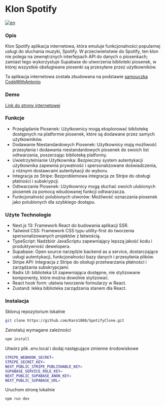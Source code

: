 # Klon Spotify

[![en](https://img.shields.io/badge/lang-en-red.svg)](https://github.com/Karo1808/SpotifyClone/blob/master/README.md)

### Opis

Klon Spotify aplikacja internetowa, która emuluje funkcjonalności popularnej usługi do słuchania muzyki, Spotify. W przeciwieństwie do Spotify, ten klon nie polega na zewnętrznych interfejsach API do danych o piosenkach; zamiast tego wykorzystuje Supabase do utworzenia biblioteki piosenek, w której wszystkie obsługiwane piosenki są przesyłane przez użytkowników.

Ta aplikacja internetowa została zbudowana na podstawie [samouczka CodeWithAntonio](https://youtu.be/2aeMRB8LL4o?si=RnJPKOE_O28fvBxE)

### Demo

[Link do strony internetowej](https://spotify-clone-seven-ochre.vercel.app/)

### Funkcje

- Przeglądanie Piosenek: Użytkownicy mogą eksplorować bibliotekę dostępnych na platformie piosenek, które są dodawane przez samych użytkowników.
- Dodawanie Niestandardowych Piosenek: Użytkownicy mają możliwość przesyłania i dodawania niestandardowych piosenek do swoich list odtwarzania, poszerzając bibliotekę platformy.
- Uwietrzytelnianie Użytkownika: Bezpieczny system autentykacji użytkownika zapewnia prywatność i spersonalizowane doświadczenia, z różnymi dostawcami autentykacji do wyboru.
- Integracja ze Stripe: Bezproblemowa integracja ze Stripe do obsługi płatności i subskrypcji.
- Odtwarzanie Piosenek: Użytkownicy mogą słuchać swoich ulubionych piosenek za pomocą wbudowanej funkcji odtwarzacza.
- Funkcjonalność polubionych utworów: Możliwość oznaczania piosenek jako polubionych dla szybkiego dostępu.

### Użyte Technologie

- Next.js 13: Framework React do budowania aplikacji SSR.
- Tailwind CSS: Framework CSS typu utility-first do tworzenia spersonalizowanych projektów z łatwością.
- TypeScript: Nadzbiór JavaScriptu zapewniający lepszą jakość kodu i produktywność dewelopera.
- Supabase: Open source narzędzie backend as a service, dostarczające usługi autentykacji, funkcjonalności bazy danych i przesyłania plików.
- Stripe API: Integracja z Stripe do obsługi przetwarzania płatności i zarządzania subskrypcjami.
- Radix UI: biblioteka UI zapewniająca dostępne, nie stylizowane komponenty, które można dowolnie stylizować.
- React hook form: ułatwia tworzenie formularzy w React.
- Zustand: lekka biblioteka zarządzania stanem dla React.

### Instalacja

Sklonuj repozytorium lokalnie

```bash
git clone https://github.com/Karo1808/SpotifyClone.git
```

Zainstaluj wymagane zależności

```bash
npm install
```

Utwórz plik .env.local i dodaj następujące zmienne środowiskowe

```bash
STRIPE_WEBHOOK_SECRET=
STRIPE_SECRET_KEY=
NEXT_PUBLIC_STRIPE_PUBLISHABLE_KEY=
SUPABASE_SERVICE_ROLE_KEY=
NEXT_PUBLIC_SUPABASE_ANON_KEY=
NEXT_PUBLIC_SUPABASE_URL=
```

Uruchom stronę lokalnie

```bash
npm run dev
```
